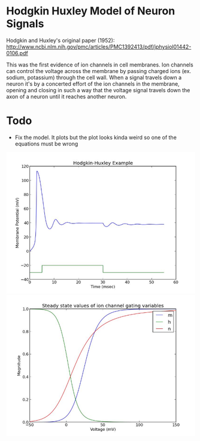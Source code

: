Hodgkin Huxley Model of Neuron Signals
=====================================

Hodgkin and Huxley's original paper (1952): http://www.ncbi.nlm.nih.gov/pmc/articles/PMC1392413/pdf/jphysiol01442-0106.pdf

This was the first evidence of ion channels in cell membranes. Ion channels can control the voltage
across the membrane by passing charged ions (ex. sodium, potassium) through the cell wall. When a signal
travels down a neuron it's by a concerted effort of the ion channels in the membrane, opening and closing in such a way
that the voltage signal travels down the axon of a neuron until it reaches another neuron.

Todo
=====
* Fix the model. It plots but the plot looks kinda weird so one of the equations must be wrong


![](model.jpg)
![](mhn.jpg)
